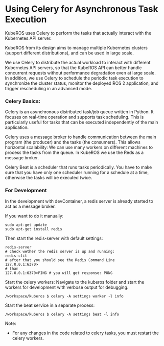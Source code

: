 # Using Celery for Asynchronous Task Execution 

KubeROS uses Celery to perform the tasks that actually interact with the Kubernetes API server. 

KubeROS from its design aims to manage multiple Kubernetes clusters (support different distributions), and can be used in large scale. 

We use Celery to distribute the actual workload to interact with different Kubernetes API servers, so that the KubeROS API can better handle concurrent requests without performance degradation even at large scale. In addition, we use Celery to schedule the periodic task execution to synchronize the cluster status, monitor the deployed ROS 2 application, and trigger rescheduling in an advanced mode.


### Celery Basics: 

Celery is an asynchronous distributed task/job queue written in Python. It focuses on real-time operation and supports task scheduling. This is particularly useful for tasks that can be executed independently of the main application. 

Celery uses a message broker to handle communication between the main program (the producer) and the tasks (the consumers). This allows horizontal scalability: We can use many workers on different machines to process the tasks from the queue. In KubeROS we use the Reds as a message broker.

Celery Beat is a scheduler that runs tasks periodically. You have to make sure that you have only one scheduler running for a schedule at a time, otherwise the tasks will be executed twice.

### For Development

In the development with devContainer, a redis server is already started to act as a message broker. 

If you want to do it manually: 

```
sudo apt-get update 
sudo apt-get install redis
```

Then start the redis-server with default settings: 
```
redis-server
# check wether the redis server is up and running: 
redis-clit
# after that you should see the Redis Command Line 
127.0.0.1:6370> 
# than 
127.0.0.1:6370>PING # you will get response: PONG
```

Start the celery workers: 
Navigate to the kuberos folder and start the workers for development with verbose output for debugging.
```
/workspace/kuberos $ celery -A settings worker -l info
```

Start the beat service in a separate process: 
```
/workspace/kuberos $ celery -A settings beat -l info
```


Note: 
 - For any changes in the code related to celery tasks, you must restart the celery workers.


